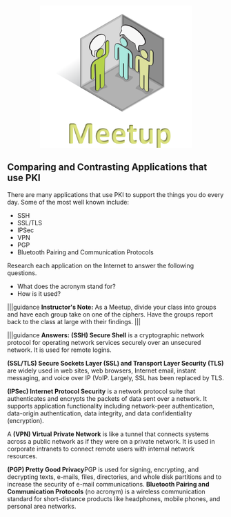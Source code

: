 <figure class="snippetimg" style="margin: 0 auto;width:70%">
  <img src=".guides/img/MeetIntro.PNG">
  </figure>
  
  
## Comparing and Contrasting Applications that use  PKI

There are many applications that use PKI  to support the things you do every day.  Some of the most well known include: 

- SSH
- SSL/TLS
- IPSec
- VPN
- PGP
- Bluetooth Pairing and Communication Protocols

Research each application on the Internet to answer the following questions.
- What does the acronym stand for?
- How is it used?

|||guidance
**Instructor's Note:** As a Meetup, divide your class into groups and have each group take on one of the ciphers. Have the groups report back to the class at large with their findings.
|||


|||guidance
**Answers:** 
**(SSH) Secure Shell** is a cryptographic network protocol for operating network services securely over an unsecured network. It is used for remote logins.

**(SSL/TLS) Secure Sockets Layer (SSL) and Transport Layer Security (TLS)** are widely used in web sites,  web browsers, Internet email, instant messaging, and voice over IP (VoIP.  Largely, SSL has been replaced by TLS.

**(IPSec) Internet Protocol Security**  is a network protocol suite that authenticates and encrypts the packets of data sent over a network.  It supports application functionality including network-peer authentication, data-origin authentication, data integrity, and data confidentiality (encryption).

A **(VPN) Virtual Private Network**  is like a tunnel that connects systems across a public network as if they were on a private network. It is used in corporate intranets to connect remote users with internal network resources.

**(PGP) Pretty Good Privacy**PGP is used for signing, encrypting, and decrypting texts, e-mails, files, directories, and whole disk partitions and to increase the security of e-mail communications.
**Bluetooth Pairing and Communication Protocols** (no acronym) is a wireless communication standard for short-distance products like headphones, mobile phones, and personal area networks. 

